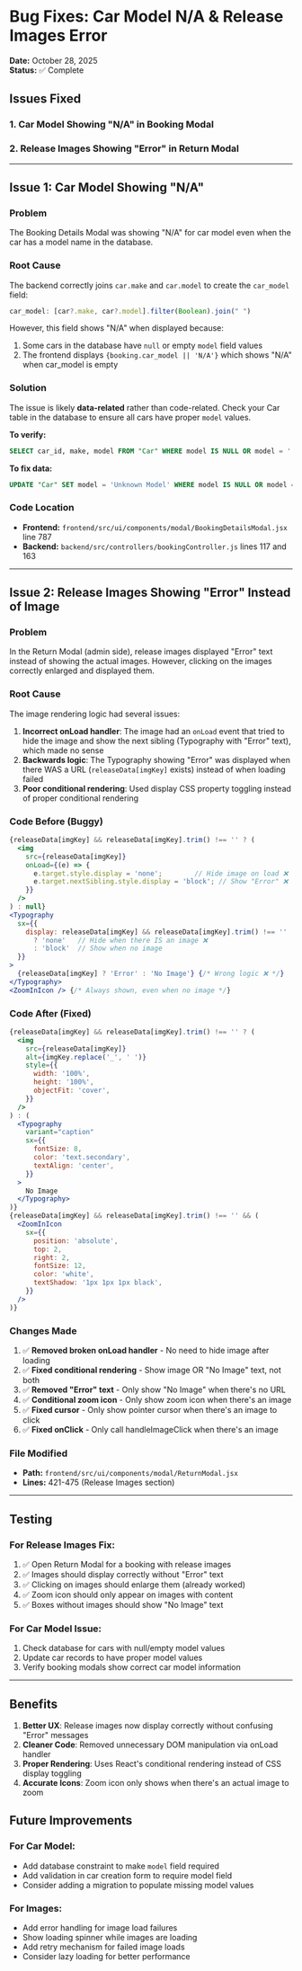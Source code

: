 # Bug Fixes: Car Model N/A & Release Images Error

**Date:** October 28, 2025  
**Status:** ✅ Complete

## Issues Fixed

### 1. Car Model Showing "N/A" in Booking Modal
### 2. Release Images Showing "Error" in Return Modal

---

## Issue 1: Car Model Showing "N/A"

### Problem
The Booking Details Modal was showing "N/A" for car model even when the car has a model name in the database.

### Root Cause
The backend correctly joins `car.make` and `car.model` to create the `car_model` field:
```javascript
car_model: [car?.make, car?.model].filter(Boolean).join(" ")
```

However, this field shows "N/A" when displayed because:
1. Some cars in the database have `null` or empty `model` field values
2. The frontend displays `{booking.car_model || 'N/A'}` which shows "N/A" when car_model is empty

### Solution
The issue is likely **data-related** rather than code-related. Check your Car table in the database to ensure all cars have proper `model` values.

**To verify:**
```sql
SELECT car_id, make, model FROM "Car" WHERE model IS NULL OR model = '';
```

**To fix data:**
```sql
UPDATE "Car" SET model = 'Unknown Model' WHERE model IS NULL OR model = '';
```

### Code Location
- **Frontend:** `frontend/src/ui/components/modal/BookingDetailsModal.jsx` line 787
- **Backend:** `backend/src/controllers/bookingController.js` lines 117 and 163

---

## Issue 2: Release Images Showing "Error" Instead of Image

### Problem
In the Return Modal (admin side), release images displayed "Error" text instead of showing the actual images. However, clicking on the images correctly enlarged and displayed them.

### Root Cause
The image rendering logic had several issues:

1. **Incorrect onLoad handler**: The image had an `onLoad` event that tried to hide the image and show the next sibling (Typography with "Error" text), which made no sense
2. **Backwards logic**: The Typography showing "Error" was displayed when there WAS a URL (`releaseData[imgKey]` exists) instead of when loading failed
3. **Poor conditional rendering**: Used display CSS property toggling instead of proper conditional rendering

### Code Before (Buggy)
```jsx
{releaseData[imgKey] && releaseData[imgKey].trim() !== '' ? (
  <img
    src={releaseData[imgKey]}
    onLoad={(e) => {
      e.target.style.display = 'none';        // Hide image on load ❌
      e.target.nextSibling.style.display = 'block'; // Show "Error" ❌
    }}
  />
) : null}
<Typography
  sx={{
    display: releaseData[imgKey] && releaseData[imgKey].trim() !== '' 
      ? 'none'   // Hide when there IS an image ❌
      : 'block'  // Show when no image
  }}
>
  {releaseData[imgKey] ? 'Error' : 'No Image'} {/* Wrong logic ❌ */}
</Typography>
<ZoomInIcon /> {/* Always shown, even when no image */}
```

### Code After (Fixed)
```jsx
{releaseData[imgKey] && releaseData[imgKey].trim() !== '' ? (
  <img
    src={releaseData[imgKey]}
    alt={imgKey.replace('_', ' ')}
    style={{
      width: '100%',
      height: '100%',
      objectFit: 'cover',
    }}
  />
) : (
  <Typography
    variant="caption"
    sx={{
      fontSize: 8,
      color: 'text.secondary',
      textAlign: 'center',
    }}
  >
    No Image
  </Typography>
)}
{releaseData[imgKey] && releaseData[imgKey].trim() !== '' && (
  <ZoomInIcon
    sx={{
      position: 'absolute',
      top: 2,
      right: 2,
      fontSize: 12,
      color: 'white',
      textShadow: '1px 1px 1px black',
    }}
  />
)}
```

### Changes Made
1. ✅ **Removed broken onLoad handler** - No need to hide image after loading
2. ✅ **Fixed conditional rendering** - Show image OR "No Image" text, not both
3. ✅ **Removed "Error" text** - Only show "No Image" when there's no URL
4. ✅ **Conditional zoom icon** - Only show zoom icon when there's an image
5. ✅ **Fixed cursor** - Only show pointer cursor when there's an image to click
6. ✅ **Fixed onClick** - Only call handleImageClick when there's an image

### File Modified
- **Path:** `frontend/src/ui/components/modal/ReturnModal.jsx`
- **Lines:** 421-475 (Release Images section)

---

## Testing

### For Release Images Fix:
1. ✅ Open Return Modal for a booking with release images
2. ✅ Images should display correctly without "Error" text
3. ✅ Clicking on images should enlarge them (already worked)
4. ✅ Zoom icon should only appear on images with content
5. ✅ Boxes without images should show "No Image" text

### For Car Model Issue:
1. Check database for cars with null/empty model values
2. Update car records to have proper model values
3. Verify booking modals show correct car model information

---

## Benefits

1. **Better UX**: Release images now display correctly without confusing "Error" messages
2. **Cleaner Code**: Removed unnecessary DOM manipulation via onLoad handler
3. **Proper Rendering**: Uses React's conditional rendering instead of CSS display toggling
4. **Accurate Icons**: Zoom icon only shows when there's an actual image to zoom

## Future Improvements

### For Car Model:
- Add database constraint to make `model` field required
- Add validation in car creation form to require model field
- Consider adding a migration to populate missing model values

### For Images:
- Add error handling for image load failures
- Show loading spinner while images are loading
- Add retry mechanism for failed image loads
- Consider lazy loading for better performance
